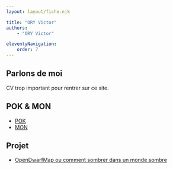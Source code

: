 ```yaml
---
layout: layout/fiche.njk

title: "ORY Victor"
authors:
    - "ORY Victor"

eleventyNavigation:
    order: 7
---
```

## Parlons de moi

CV trop important pour rentrer sur ce site.

## POK & MON

* [POK](./pok)
* [MON](./mon)

## Projet

* [OpenDwarfMap ou comment sombrer dans un monde sombre](../_projets/OpenDwarfMap/)
